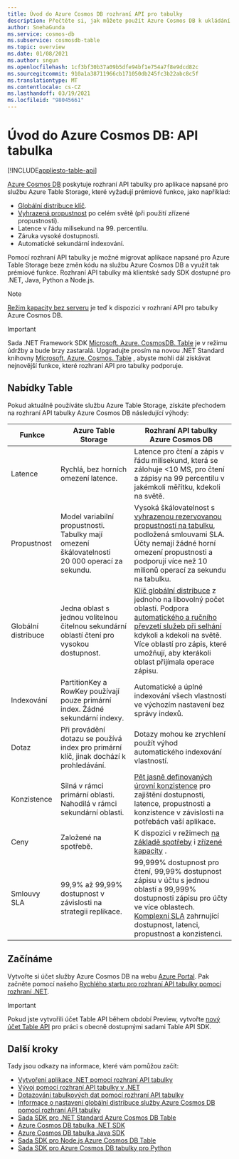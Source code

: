 ```yaml
---
title: Úvod do Azure Cosmos DB rozhraní API pro tabulky
description: Přečtěte si, jak můžete použít Azure Cosmos DB k ukládání a dotazování velkých objemů dat klíč-hodnota s nízkou latencí pomocí rozhraní API Azure Tables.
author: SnehaGunda
ms.service: cosmos-db
ms.subservice: cosmosdb-table
ms.topic: overview
ms.date: 01/08/2021
ms.author: sngun
ms.openlocfilehash: 1cf3bf30b37a09b5dfe94bf1e754a7f8e9dcd82c
ms.sourcegitcommit: 910a1a38711966cb171050db245fc3b22abc8c5f
ms.translationtype: MT
ms.contentlocale: cs-CZ
ms.lasthandoff: 03/19/2021
ms.locfileid: "98045661"
---
```

# <a name="introduction-to-azure-cosmos-db-table-api"></a>Úvod do Azure Cosmos DB: API tabulka
[!INCLUDE[appliesto-table-api](includes/appliesto-table-api.md)]

[Azure Cosmos DB](introduction.md) poskytuje rozhraní API tabulky pro aplikace napsané pro službu Azure Table Storage, které vyžadují prémiové funkce, jako například:

* [Globální distribuce klíč](distribute-data-globally.md).
* [Vyhrazená propustnost](partitioning-overview.md) po celém světě (při použití zřízené propustnosti).
* Latence v řádu milisekund na 99. percentilu.
* Záruka vysoké dostupnosti.
* Automatické sekundární indexování.

Pomocí rozhraní API tabulky je možné migrovat aplikace napsané pro Azure Table Storage beze změn kódu na službu Azure Cosmos DB a využít tak prémiové funkce. Rozhraní API tabulky má klientské sady SDK dostupné pro .NET, Java, Python a Node.js.

> [!NOTE]
> [Režim kapacity bez serveru](serverless.md) je teď k dispozici v rozhraní API pro tabulky Azure Cosmos DB.

> [!IMPORTANT]
> Sada .NET Framework SDK [Microsoft. Azure. CosmosDB. Table](https://www.nuget.org/packages/Microsoft.Azure.CosmosDB.Table) je v režimu údržby a bude brzy zastaralá. Upgradujte prosím na novou .NET Standard knihovny [Microsoft. Azure. Cosmos. Table](https://www.nuget.org/packages/Microsoft.Azure.Cosmos.Table) , abyste mohli dál získávat nejnovější funkce, které rozhraní API pro tabulky podporuje.

## <a name="table-offerings"></a>Nabídky Table
Pokud aktuálně používáte službu Azure Table Storage, získáte přechodem na rozhraní API tabulky Azure Cosmos DB následující výhody:

| Funkce | Azure Table Storage | Rozhraní API tabulky Azure Cosmos DB |
| --- | --- | --- |
| Latence | Rychlá, bez horních omezení latence. | Latence pro čtení a zápis v řádu milisekund, která se zálohuje <10 MS, pro čtení a zápisy na 99 percentilu v jakémkoli měřítku, kdekoli na světě. |
| Propustnost | Model variabilní propustnosti. Tabulky mají omezení škálovatelnosti 20 000 operací za sekundu. | Vysoká škálovatelnost s [vyhrazenou rezervovanou propustností na tabulku](request-units.md), podložená smlouvami SLA. Účty nemají žádné horní omezení propustnosti a podporují více než 10 milionů operací za sekundu na tabulku. |
| Globální distribuce | Jedna oblast s jednou volitelnou čitelnou sekundární oblastí čtení pro vysokou dostupnost. | [Klíč globální distribuce](distribute-data-globally.md) z jednoho na libovolný počet oblastí. Podpora [automatického a ručního převzetí služeb při selhání](high-availability.md) kdykoli a kdekoli na světě. Více oblastí pro zápis, které umožňují, aby kterákoli oblast přijímala operace zápisu. |
| Indexování | PartitionKey a RowKey používají pouze primární index. Žádné sekundární indexy. | Automatické a úplné indexování všech vlastností ve výchozím nastavení bez správy indexů. |
| Dotaz | Při provádění dotazu se používá index pro primární klíč, jinak dochází k prohledávání. | Dotazy mohou ke zrychlení použít výhod automatického indexování vlastností. |
| Konzistence | Silná v rámci primární oblasti. Nahodilá v rámci sekundární oblasti. | [Pět jasně definovaných úrovní konzistence](consistency-levels.md) pro zajištění dostupnosti, latence, propustnosti a konzistence v závislosti na potřebách vaší aplikace. |
| Ceny | Založené na spotřebě. | K dispozici v režimech [na základě spotřeby](serverless.md) i [zřízené kapacity](set-throughput.md) . |
| Smlouvy SLA | 99,9% až 99,99% dostupnost v závislosti na strategii replikace. | 99,999% dostupnost pro čtení, 99,99% dostupnost zápisu v účtu s jednou oblastí a 99,999% dostupnosti zápisu pro účty ve více oblastech. [Komplexní SLA](https://azure.microsoft.com/support/legal/sla/cosmos-db/) zahrnující dostupnost, latenci, propustnost a konzistenci. |

## <a name="get-started"></a>Začínáme

Vytvořte si účet služby Azure Cosmos DB na webu [Azure Portal](https://portal.azure.com). Pak začněte pomocí našeho [Rychlého startu pro rozhraní API tabulky pomocí rozhraní .NET](create-table-dotnet.md). 

> [!IMPORTANT]
> Pokud jste vytvořili účet Table API během období Preview, vytvořte [nový účet Table API](create-table-dotnet.md#create-a-database-account) pro práci s obecně dostupnými sadami Table API SDK.
>

## <a name="next-steps"></a>Další kroky

Tady jsou odkazy na informace, které vám pomůžou začít:
* [Vytvoření aplikace .NET pomocí rozhraní API tabulky](create-table-dotnet.md)
* [Vývoj pomocí rozhraní API tabulky v .NET](tutorial-develop-table-dotnet.md)
* [Dotazování tabulkových dat pomocí rozhraní API tabulky](tutorial-query-table.md)
* [Informace o nastavení globální distribuce služby Azure Cosmos DB pomocí rozhraní API tabulky](tutorial-global-distribution-table.md)
* [Sada SDK pro .NET Standard Azure Cosmos DB Table](table-sdk-dotnet-standard.md)
* [Azure Cosmos DB tabulka .NET SDK](table-sdk-dotnet.md)
* [Azure Cosmos DB tabulka Java SDK](table-sdk-java.md)
* [Sada SDK pro Node.js Azure Cosmos DB Table](table-sdk-nodejs.md)
* [Sada SDK pro Azure Cosmos DB tabulky pro Python](table-sdk-python.md)
